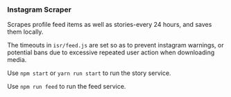 ### Instagram Scraper

Scrapes profile feed items as well as stories-every 24 hours, and saves them locally. 

The timeouts in `isr/feed.js` are set so as to prevent instagram warnings, or potential bans due to excessive repeated user action when downloading media.

Use `npm start` or `yarn run start` to run the story service.

Use `npm run feed` to run the feed service.






